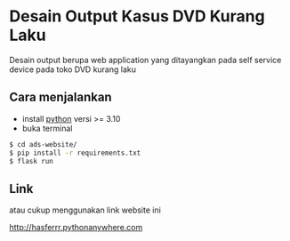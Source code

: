 # Desain Output Kasus DVD Kurang Laku

Desain output berupa web application yang ditayangkan pada self service device pada toko DVD kurang laku

## Cara menjalankan

- install [python](https://www.python.org/) versi >= 3.10
- buka terminal

```bash
$ cd ads-website/
$ pip install -r requirements.txt
$ flask run
```

## Link

atau cukup menggunakan link website ini

http://hasferrr.pythonanywhere.com
